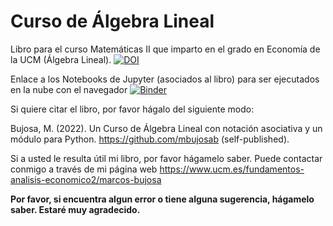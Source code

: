 # Curso de Álgebra Lineal
Libro para el curso Matemáticas II que imparto en el grado en Economía de la UCM (Álgebra Lineal).
[![DOI](https://zenodo.org/badge/291349620.svg)](https://zenodo.org/badge/latestdoi/291349620)

Enlace a los Notebooks de Jupyter (asociados al libro) para ser ejecutados en la nube con el navegador [![Binder](https://mybinder.org/badge_logo.svg)](https://mybinder.org/v2/gh/mbujosab/nacal-jupyter-notebooks/master)

Si quiere citar el libro, por favor hágalo del siguiente modo:

Bujosa, M. (2022). Un Curso de Álgebra Lineal con notación asociativa y un módulo para Python. https://github.com/mbujosab (self-published).

Si a usted le resulta útil mi libro, por favor hágamelo saber. Puede contactar conmigo a través de mi página web https://www.ucm.es/fundamentos-analisis-economico2/marcos-bujosa

__Por favor, si encuentra algun error o tiene alguna sugerencia, hágamelo saber. Estaré muy agradecido.__
